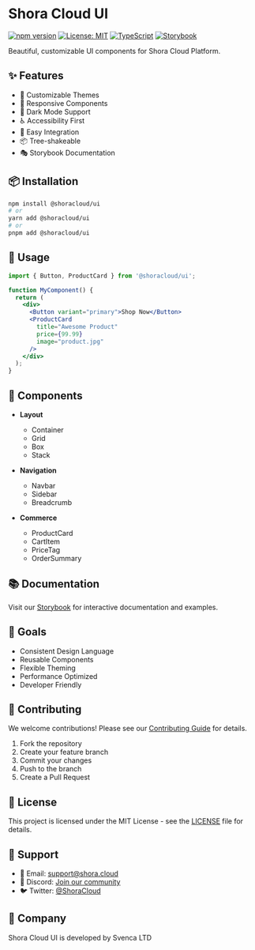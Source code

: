 # Shora Cloud UI

[![npm version](https://img.shields.io/npm/v/@shoracloud/ui.svg?style=flat)](https://www.npmjs.com/package/@shoracloud/ui)
[![License: MIT](https://img.shields.io/badge/License-MIT-yellow.svg)](https://opensource.org/licenses/MIT)
[![TypeScript](https://img.shields.io/badge/TypeScript-Ready-blue.svg)](https://www.typescriptlang.org/)
[![Storybook](https://img.shields.io/badge/Storybook-Enabled-ff4785.svg)](https://storybook.js.org/)

Beautiful, customizable UI components for Shora Cloud Platform.

## ✨ Features

- 🎨 Customizable Themes
- 📱 Responsive Components
- 🌙 Dark Mode Support
- ♿️ Accessibility First
- 🔧 Easy Integration
- 📦 Tree-shakeable
- 🎭 Storybook Documentation

## 📦 Installation

```bash
npm install @shoracloud/ui
# or
yarn add @shoracloud/ui
# or
pnpm add @shoracloud/ui
```

## 🔧 Usage

```jsx
import { Button, ProductCard } from '@shoracloud/ui';

function MyComponent() {
  return (
    <div>
      <Button variant="primary">Shop Now</Button>
      <ProductCard
        title="Awesome Product"
        price={99.99}
        image="product.jpg"
      />
    </div>
  );
}
```

## 🎨 Components

- **Layout**
  - Container
  - Grid
  - Box
  - Stack
  
- **Navigation**
  - Navbar
  - Sidebar
  - Breadcrumb
  
- **Commerce**
  - ProductCard
  - CartItem
  - PriceTag
  - OrderSummary

## 📚 Documentation

Visit our [Storybook](https://ui.shora.cloud) for interactive documentation and examples.

## 🎯 Goals

- Consistent Design Language
- Reusable Components
- Flexible Theming
- Performance Optimized
- Developer Friendly

## 🤝 Contributing

We welcome contributions! Please see our [Contributing Guide](CONTRIBUTING.md) for details.

1. Fork the repository
2. Create your feature branch
3. Commit your changes
4. Push to the branch
5. Create a Pull Request

## 📝 License

This project is licensed under the MIT License - see the [LICENSE](LICENSE) file for details.

## 🌟 Support

- 📧 Email: support@shora.cloud
- 💬 Discord: [Join our community](https://discord.gg/shoracloud)
- 🐦 Twitter: [@ShoraCloud](https://twitter.com/shoracloud)

## 🏢 Company

Shora Cloud UI is developed by Svenca LTD
